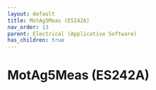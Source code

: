 ```yaml
---
layout: default
title: MotAg5Meas (ES242A)
nav_order: 13
parent: Electrical (Applicative Software)
has_children: true
---
```

# MotAg5Meas (ES242A)
